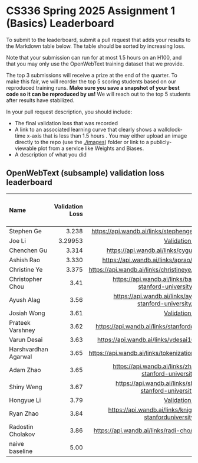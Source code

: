 # CS336 Spring 2025 Assignment 1 (Basics) Leaderboard

To submit to the leaderboard, submit a pull request that adds your results to
the Markdown table below. The table should be sorted by increasing loss.

Note that your submission can run for at most 1.5 hours on an H100, and that you
may only use the OpenWebText training dataset that we provide.

The top 3 submissions will receive a prize at the end of the quarter.
To make this fair, we will reorder the top 5 scoring students based on our reproduced training runs.
**Make sure you save a snapshot of your best code so it can be reproduced by us!**
We will reach out to the top 5 students after results have stabilized.

In your pull request description, you should include:

- The final validation loss that was recorded
- A link to an associated learning curve that clearly shows a wallclock-time
  x-axis that is less than 1.5 hours . You may either upload an image directly
  to the repo (use the [./images](./images)) folder or link to a
  publicly-viewable plot from a service like Weights and Biases.
- A description of what you did

## OpenWebText (subsample) validation loss leaderboard

| Name           | Validation Loss | Link | Verification status (leave empty) |
| :------------- | --------------: | ---: | --------------------------------: |
| Stephen Ge | 3.238 | https://api.wandb.ai/links/stephenge/blg1vv9v | |
| Joe Li | 3.29953 | [Validation loss curve](images/joeli_leaderboard.png)
| Chenchen Gu | 3.314 | https://api.wandb.ai/links/cygu/2cwahtxu | |  
| Ashish Rao | 3.330 | https://api.wandb.ai/links/aprao/v79845cv | |
| Christine Ye | 3.375 | https://api.wandb.ai/links/christineye/dhqwbfqa | |
| Christopher Chou | 3.41 | https://api.wandb.ai/links/babychousr-stanford-university/ed9fu89s  | |
| Ayush Alag | 3.56 | https://api.wandb.ai/links/ayushalag1-stanford-university/z56avu3c | |
| Josiah Wong | 3.61 | [Validation loss curve](https://wandb.ai/cremebrule/cs336_leaderboard/reports/CS336-Assignment-1-Initial-Leaderboard-Submission--VmlldzoxMjMxMjU1MA) | |
| Prateek Varshney | 3.62 | https://api.wandb.ai/links/stanfordcs/jlkmfbgj |
| Varun Desai | 3.63 | https://api.wandb.ai/links/vdesai10/all5y62k | | 
| Harshvardhan Agarwal |      3.65 | https://api.wandb.ai/links/tokenization/0sald7rv |  |
| Adam Zhao | 3.65 | https://api.wandb.ai/links/zhao1adam-stanford-university/5zgjjs1h |
| Shiny Weng |      3.67 | https://api.wandb.ai/links/shinyweng-stanford-university/xt471xol |  |
| Hongyue Li | 3.79 | [Validation loss curve](./images/lhy.png)  |  |
| Ryan Zhao | 3.84 | https://api.wandb.ai/links/knightasterial-stanforduniversity/j7z9j001 | |
| Radostin Cholakov | 3.86 | https://api.wandb.ai/links/radi-cho/g3mwxocl |  |
| naive baseline |            5.00 |      |                          Verified |
